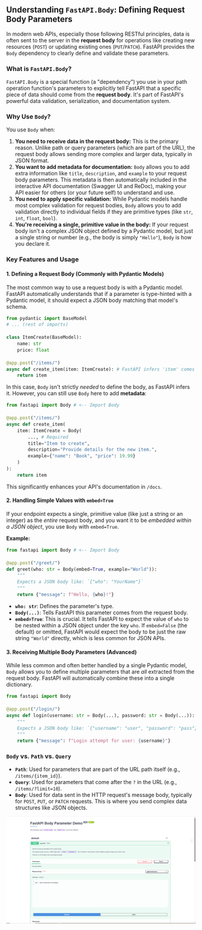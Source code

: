 ## Understanding `FastAPI.Body`: Defining Request Body Parameters

In modern web APIs, especially those following RESTful principles, data is often sent to the server in the **request body** for operations like creating new resources (`POST`) or updating existing ones (`PUT`/`PATCH`). FastAPI provides the `Body` dependency to clearly define and validate these parameters.

### What is `FastAPI.Body`?

`FastAPI.Body` is a special function (a "dependency") you use in your path operation function's parameters to explicitly tell FastAPI that a specific piece of data should come from the **request body**. It's part of FastAPI's powerful data validation, serialization, and documentation system.

### Why Use `Body`?

You use `Body` when:

1.  **You need to receive data in the request body:** This is the primary reason. Unlike path or query parameters (which are part of the URL), the request body allows sending more complex and larger data, typically in JSON format.
2.  **You want to add metadata for documentation:** `Body` allows you to add extra information like `title`, `description`, and `example` to your request body parameters. This metadata is then automatically included in the interactive API documentation (Swagger UI and ReDoc), making your API easier for others (or your future self) to understand and use.
3.  **You need to apply specific validation:** While Pydantic models handle most complex validation for request bodies, `Body` allows you to add validation directly to individual fields if they are primitive types (like `str`, `int`, `float`, `bool`).
4.  **You're receiving a single, primitive value in the body:** If your request body isn't a complex JSON object defined by a Pydantic model, but just a single string or number (e.g., the body is simply `"Hello"`), `Body` is how you declare it.

### Key Features and Usage

#### 1\. Defining a Request Body (Commonly with Pydantic Models)

The most common way to use a request body is with a Pydantic model. FastAPI automatically understands that if a parameter is type-hinted with a Pydantic model, it should expect a JSON body matching that model's schema.

```python
from pydantic import BaseModel
# ... (rest of imports)

class ItemCreate(BaseModel):
    name: str
    price: float

@app.post("/items/")
async def create_item(item: ItemCreate): # FastAPI infers 'item' comes from the request body
    return item
```

In this case, `Body` isn't strictly *needed* to define the body, as FastAPI infers it. However, you can still use `Body` here to add **metadata**:

```python
from fastapi import Body # <-- Import Body

@app.post("/items/")
async def create_item(
    item: ItemCreate = Body(
        ..., # Required
        title="Item to create",
        description="Provide details for the new item.",
        example={"name": "Book", "price": 19.99}
    )
):
    return item
```

This significantly enhances your API's documentation in `/docs`.

#### 2\. Handling Simple Values with `embed=True`

If your endpoint expects a single, primitive value (like just a string or an integer) as the *entire* request body, and you want it to be *embedded within a JSON object*, you use `Body` with `embed=True`.

**Example:**

```python
from fastapi import Body # <-- Import Body

@app.post("/greet/")
def greet(who: str = Body(embed=True, example="World")):
    """
    Expects a JSON body like: `{"who": "YourName"}`
    """
    return {"message": f"Hello, {who}!"}
```

  * **`who: str`**: Defines the parameter's type.
  * **`Body(...)`**: Tells FastAPI this parameter comes from the request body.
  * **`embed=True`**: This is crucial. It tells FastAPI to expect the value of `who` to be nested within a JSON object under the key `who`. If `embed=False` (the default) or omitted, FastAPI would expect the body to be just the raw string `"World"` directly, which is less common for JSON APIs.

#### 3\. Receiving Multiple Body Parameters (Advanced)

While less common and often better handled by a single Pydantic model, `Body` allows you to define multiple parameters that are *all* extracted from the request body. FastAPI will automatically combine these into a single dictionary.

```python
from fastapi import Body

@app.post("/login/")
async def login(username: str = Body(...), password: str = Body(...)):
    """
    Expects a JSON body like: `{"username": "user", "password": "pass"}`
    """
    return {"message": f"Login attempt for user: {username}"}
```

### `Body` vs. `Path` vs. `Query`

  * **`Path`**: Used for parameters that are part of the URL path itself (e.g., `/items/{item_id}`).
  * **`Query`**: Used for parameters that come after the `?` in the URL (e.g., `/items/?limit=10`).
  * **`Body`**: Used for data sent in the HTTP request's message body, typically for `POST`, `PUT`, or `PATCH` requests. This is where you send complex data structures like JSON objects.

![alt text](image-1.png)